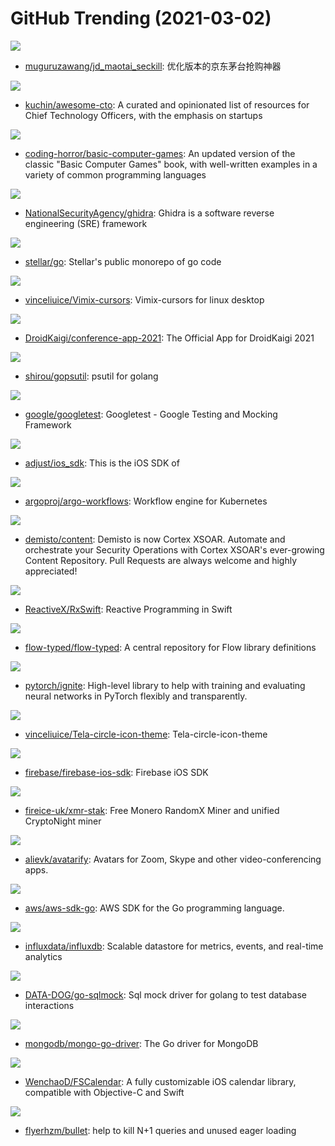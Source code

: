 # GitHub Trending (2021-03-02)

![](https://img.shields.io/badge/Python-New%2010-green?style=flat-square&logo=appveyor)
- [muguruzawang/jd_maotai_seckill](https://github.com/muguruzawang/jd_maotai_seckill): 优化版本的京东茅台抢购神器

![](https://img.shields.io/badge/none-New%201-green?style=flat-square&logo=appveyor)
- [kuchin/awesome-cto](https://github.com/kuchin/awesome-cto): A curated and opinionated list of resources for Chief Technology Officers, with the emphasis on startups

![](https://img.shields.io/badge/VBA-New%20369-green?style=flat-square&logo=appveyor)
- [coding-horror/basic-computer-games](https://github.com/coding-horror/basic-computer-games): An updated version of the classic "Basic Computer Games" book, with well-written examples in a variety of common programming languages

![](https://img.shields.io/badge/Java-New%20102-green?style=flat-square&logo=appveyor)
- [NationalSecurityAgency/ghidra](https://github.com/NationalSecurityAgency/ghidra): Ghidra is a software reverse engineering (SRE) framework

![](https://img.shields.io/badge/Go-New%2038-green?style=flat-square&logo=appveyor)
- [stellar/go](https://github.com/stellar/go): Stellar's public monorepo of go code

![](https://img.shields.io/badge/Shell-New%2022-green?style=flat-square&logo=appveyor)
- [vinceliuice/Vimix-cursors](https://github.com/vinceliuice/Vimix-cursors): Vimix-cursors for linux desktop

![](https://img.shields.io/badge/Kotlin-New%2036-green?style=flat-square&logo=appveyor)
- [DroidKaigi/conference-app-2021](https://github.com/DroidKaigi/conference-app-2021): The Official App for DroidKaigi 2021

![](https://img.shields.io/badge/Go-New%207-green?style=flat-square&logo=appveyor)
- [shirou/gopsutil](https://github.com/shirou/gopsutil): psutil for golang

![](https://img.shields.io/badge/C%2B%2B-New%2039-green?style=flat-square&logo=appveyor)
- [google/googletest](https://github.com/google/googletest): Googletest - Google Testing and Mocking Framework

![](https://img.shields.io/badge/Objective-C-New%2011-green?style=flat-square&logo=appveyor)
- [adjust/ios_sdk](https://github.com/adjust/ios_sdk): This is the iOS SDK of

![](https://img.shields.io/badge/Go-New%2046-green?style=flat-square&logo=appveyor)
- [argoproj/argo-workflows](https://github.com/argoproj/argo-workflows): Workflow engine for Kubernetes

![](https://img.shields.io/badge/Python-New%200-green?style=flat-square&logo=appveyor)
- [demisto/content](https://github.com/demisto/content): Demisto is now Cortex XSOAR. Automate and orchestrate your Security Operations with Cortex XSOAR's ever-growing Content Repository. Pull Requests are always welcome and highly appreciated!

![](https://img.shields.io/badge/Swift-New%2044-green?style=flat-square&logo=appveyor)
- [ReactiveX/RxSwift](https://github.com/ReactiveX/RxSwift): Reactive Programming in Swift

![](https://img.shields.io/badge/JavaScript-New%2064-green?style=flat-square&logo=appveyor)
- [flow-typed/flow-typed](https://github.com/flow-typed/flow-typed): A central repository for Flow library definitions

![](https://img.shields.io/badge/Python-New%2038-green?style=flat-square&logo=appveyor)
- [pytorch/ignite](https://github.com/pytorch/ignite): High-level library to help with training and evaluating neural networks in PyTorch flexibly and transparently.

![](https://img.shields.io/badge/Shell-New%208-green?style=flat-square&logo=appveyor)
- [vinceliuice/Tela-circle-icon-theme](https://github.com/vinceliuice/Tela-circle-icon-theme): Tela-circle-icon-theme

![](https://img.shields.io/badge/Objective-C-New%2012-green?style=flat-square&logo=appveyor)
- [firebase/firebase-ios-sdk](https://github.com/firebase/firebase-ios-sdk): Firebase iOS SDK

![](https://img.shields.io/badge/C%2B%2B-New%2056-green?style=flat-square&logo=appveyor)
- [fireice-uk/xmr-stak](https://github.com/fireice-uk/xmr-stak): Free Monero RandomX Miner and unified CryptoNight miner

![](https://img.shields.io/badge/Python-New%20382-green?style=flat-square&logo=appveyor)
- [alievk/avatarify](https://github.com/alievk/avatarify): Avatars for Zoom, Skype and other video-conferencing apps.

![](https://img.shields.io/badge/Go-New%2032-green?style=flat-square&logo=appveyor)
- [aws/aws-sdk-go](https://github.com/aws/aws-sdk-go): AWS SDK for the Go programming language.

![](https://img.shields.io/badge/Go-New%208-green?style=flat-square&logo=appveyor)
- [influxdata/influxdb](https://github.com/influxdata/influxdb): Scalable datastore for metrics, events, and real-time analytics

![](https://img.shields.io/badge/Go-New%2034-green?style=flat-square&logo=appveyor)
- [DATA-DOG/go-sqlmock](https://github.com/DATA-DOG/go-sqlmock): Sql mock driver for golang to test database interactions

![](https://img.shields.io/badge/Go-New%2035-green?style=flat-square&logo=appveyor)
- [mongodb/mongo-go-driver](https://github.com/mongodb/mongo-go-driver): The Go driver for MongoDB

![](https://img.shields.io/badge/Objective-C-New%2014-green?style=flat-square&logo=appveyor)
- [WenchaoD/FSCalendar](https://github.com/WenchaoD/FSCalendar): A fully customizable iOS calendar library, compatible with Objective-C and Swift

![](https://img.shields.io/badge/Ruby-New%202-green?style=flat-square&logo=appveyor)
- [flyerhzm/bullet](https://github.com/flyerhzm/bullet): help to kill N+1 queries and unused eager loading


